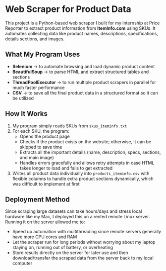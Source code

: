 # Web Scraper for Product Data  

This project is a Python-based web scraper I built for my internship at Price Reporter to extract product information from **ItemInfo.com** using SKUs. It automates collecting data like product names, descriptions, specifications, details sections, and images.  

## What My Program Uses  
- **Selenium** → to automate browsing and load dynamic product content  
- **BeautifulSoup** → to parse HTML and extract structured tables and sections  
- **ThreadPoolExecutor** → to run multiple product scrapers in parallel for much faster performance  
- **CSV** → to save all the final product data in a structured format so it can be utilized  

## How It Works  
1. My program simply reads SKUs from `skus_iteminfo.txt`  
2. For each SKU, the program:  
   - Opens the product page  
   - Checks if the product exists on the website; otherwise, it can be skipped to save time  
   - Extracts all the important details (name, description, specs, sections, and main image)  
   - Handles errors gracefully and allows retry attempts in case HTML takes longer to load and fails to get extracted  
3. Writes all product data individually into `products_iteminfo.csv` with flexible columns to handle extra product sections dynamically, which was difficult to implement at first

## Deployment Method  
Since scraping large datasets can take hours/days and stress local hardware like my Mac, I deployed this on a rented remote Linux server. Running it on the server allowed me to:  
- Speed up automation with multithreading since remote servers generally have more CPU cores and RAM  
- Let the scraper run for long periods without worrying about my laptop staying on, running out of battery, or overheating  
- Store results directly on the server for later use and then download/transfer the scraped data from the server back to my local computer  

